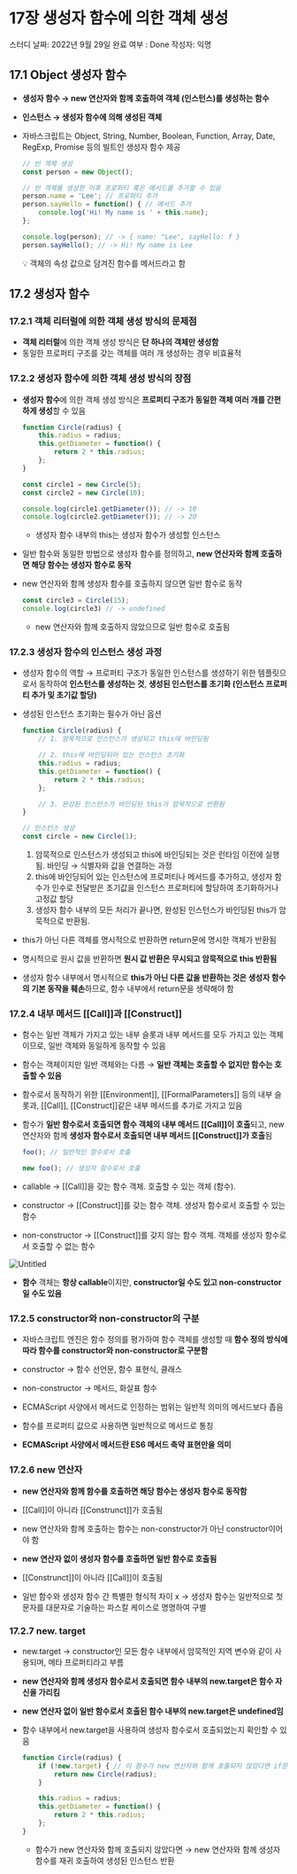 # 17장 생성자 함수에 의한 객체 생성

스터디 날짜: 2022년 9월 29일
완료 여부 : Done
작성자: 익명

## 17.1 Object 생성자 함수

- **생성자 함수 → new 연산자와 함께 호출하여 객체 (인스턴스)를 생성하는 함수**
- **인스턴스 → 생성자 함수에 의해 생성된 객체**
- 자바스크립트는 Object, String, Number, Boolean, Function, Array, Date, RegExp, Promise 등의 빌트인 생성자 함수 제공
    
    ```jsx
    // 빈 객체 생성
    const person = new Object();
    
    // 빈 객체를 생성한 이후 프로퍼티 혹은 메서드를 추가할 수 있음
    person.name = 'Lee'; // 프로퍼티 추가
    person.sayHello = function() { // 메서드 추가 
    	console.log('Hi! My name is ' + this.name);
    };
    
    console.log(person); // -> { name: "Lee", sayHello: f }
    person.sayHello(); // -> Hi! My name is Lee
    ```
    
    <aside>
    💡 객체의 속성 값으로 담겨진 함수를 메서드라고 함
    
    </aside>
    

## 17.2 생성자 함수

### 17.2.1 객체 리터럴에 의한 객체 생성 방식의 문제점

- **객체 리터럴**에 의한 객체 생성 방식은 **단 하나의 객체만 생성함**
- 동일한 프로퍼티 구조를 갖는 객체를 여러 개 생성하는 경우 비효율적

### 17.2.2 생성자 함수에 의한 객체 생성 방식의 장점

- **생성자 함수**에 의한 객체 생성 방식은 **프로퍼티 구조가 동일한 객체 여러 개를 간편하게 생성**할 수 있음
    
    ```jsx
    function Circle(radius) {
    	this.radius = radius;
    	this.getDiameter = function() {
    		return 2 * this.radius;
    	};
    }
    
    const circle1 = new Circle(5);
    const circle2 = new Circle(10); 
    
    console.log(circle1.getDiameter()); // -> 10
    console.log(circle2.getDiameter()); // -> 20
    ```
    
    - 생성자 함수 내부의 this는 생성자 함수가 생성할 인스턴스
    
- 일반 함수와 동일한 방법으로 생성자 함수를 정의하고, **new 연산자와 함께 호출하면 해당 함수는 생성자 함수로 동작**
- new 연산자와 함께 생성자 함수를 호출하지 않으면 일반 함수로 동작
    
    ```jsx
    const circle3 = Circle(15);
    console.log(circle3) // -> undefined
    ```
    
    - new 연산자와 함께 호출하지 않았으므로 일반 함수로 호출됨

### 17.2.3 생성자 함수의 인스턴스 생성 과정

- 생성자 함수의 역할 → 프로퍼티 구조가 동일한 인스턴스를 생성하기 위한 템플릿으로서 동작하여 **인스턴스를 생성하는 것**, **생성된 인스턴스를 초기화 (인스턴스 프로퍼티 추가 및 초기값 할당)**
- 생성된 인스턴스 초기화는 필수가 아닌 옵션
    
    ```jsx
    function Circle(radius) {
    	// 1. 암묵적으로 인스턴스가 생성되고 this에 바인딩됨 
    
    	// 2. this에 바인딩되어 있는 인스턴스 초기화 
    	this.radius = radius;
    	this.getDiameter = function() {
    		return 2 * this.radius;
    	};
    
    	// 3. 완성된 인스턴스가 바인딩된 this가 암묵적으로 반환됨 
    }
    
    // 인스턴스 생성
    const circle = new Circle(1); 
    ```
    
    1. 암묵적으로 인스턴스가 생성되고 this에 바인딩되는 것은 런타임 이전에 실행됨.
    바인딩 → 식별자와 값을 연결하는 과정
    2. this에 바인딩되어 있는 인스턴스에 프로퍼티나 메서드를 추가하고, 생성자 함수가 인수로 전달받은 초기값을 인스턴스 프로퍼티에 할당하여 초기화하거나 고정값 할당 
    3. 생성자 함수 내부의 모든 처리가 끝나면, 완성된 인스턴스가 바인딩된 this가 암묵적으로 반환됨. 
    
- this가 아닌 다른 객체를 명시적으로 반환하면 return문에 명시한 객체가 반환됨
- 명시적으로 원시 값을 반환하면 **원시 값 반환은 무시되고 암묵적으로 this 반환됨**
- 생성자 함수 내부에서 명시적으로 **this가 아닌 다른 값을 반환하는 것은 생성자 함수의 기본 동작을 훼손**하므로, 함수 내부에서 return문을 생략해야 함

### 17.2.4 내부 메서드 [[Call]]과 [[Construct]]

- 함수는 일반 객체가 가지고 있는 내부 슬롯과 내부 메서드를 모두 가지고 있는 객체이므로, 일반 객체와 동일하게 동작할 수 있음
- 함수는 객체이지만 일반 객체와는 다름 → **일반 객체는 호출할 수 없지만 함수는 호출할 수 있음**
- 함수로서 동작하기 위한 [[Environment]], [[FormalParameters]] 등의 내부 슬롯과, [[Call]], [[Construct]]같은 내부 메서드를 추가로 가지고 있음

- 함수가 **일반 함수로서 호출되면 함수 객체의 내부 메서드 [[Call]]이 호출**되고, new 연산자와 함께 **생성자 함수로서 호출되면 내부 메서드 [[Construct]]가 호출**됨
    
    ```jsx
    foo(); // 일반적인 함수로서 호출
    
    new foo(); // 생성자 함수로서 호출 
    ```
    
- callable → [[Call]]을 갖는 함수 객체. 호출할 수 있는 객체 (함수).
- constructor → [[Construct]]를 갖는 함수 객체. 생성자 함수로서 호출할 수 있는 함수
- non-constructor → [[Construct]]를 갖지 않는 함수 객체. 객체를 생성자 함수로서 호출할 수 없는 함수

![Untitled](17%E1%84%8C%E1%85%A1%E1%86%BC%20%E1%84%89%E1%85%A2%E1%86%BC%E1%84%89%E1%85%A5%E1%86%BC%E1%84%8C%E1%85%A1%20%E1%84%92%E1%85%A1%E1%86%B7%E1%84%89%E1%85%AE%E1%84%8B%E1%85%A6%20%E1%84%8B%E1%85%B4%E1%84%92%E1%85%A1%E1%86%AB%20%E1%84%80%E1%85%A2%E1%86%A8%E1%84%8E%E1%85%A6%20%E1%84%89%E1%85%A2%E1%86%BC%E1%84%89%E1%85%A5%E1%86%BC%20a4d4c33a785a44b7b214d950600c69f5/Untitled.png)

- **함수** 객체는 **항상 callable**이지만, **constructor일 수도 있고 non-constructor일 수도 있음**

### 17.2.5 constructor와 non-constructor의 구분

- 자바스크립트 엔진은 함수 정의를 평가하여 함수 객체를 생성할 때 **함수 정의 방식에 따라 함수를 constructor와 non-constructor로 구분함**
- constructor → 함수 선언문, 함수 표현식, 클래스
- non-constructor → 메서드, 화살표 함수

- ECMAScript 사양에서 메서드로 인정하는 범위는 일반적 의미의 메서드보다 좁음
- 함수를 프로퍼티 값으로 사용하면 일반적으로 메서드로 통칭
- **ECMAScript 사양에서 메서드란 ES6 메서드 축약 표현만을 의미**

### 17.2.6 new 연산자

- **new 연산자와 함께 함수를 호출하면 해당 함수는 생성자 함수로 동작함**
- [[Call]]이 아니라 [[Construnct]]가 호출됨
- new 연산자와 함께 호출하는 함수는 non-constructor가 아닌 constructor이어야 함

- **new 연산자 없이 생성자 함수를 호출하면 일반 함수로 호출됨**
- [[Construnct]]이 아니라 [[Call]]이 호출됨

- 일반 함수와 생성자 함수 간 특별한 형식적 차이 x → 생성자 함수는 일반적으로 첫 문자를 대문자로 기술하는 파스칼 케이스로 명명하여 구별

### 17.2.7 new. target

- new.target → constructor인 모든 함수 내부에서 암묵적인 지역 변수와 같이 사용되며, 메타 프로퍼티라고 부름
- **new 연산자와 함께 생성자 함수로서 호출되면 함수 내부의 new.target은 함수 자신을 가리킴**
- **new 연산자 없이 일반 함수로서 호출된 함수 내부의 new.target은 undefined임**
- 함수 내부에서 new.target을 사용하여 생성자 함수로서 호출되었는지 확인할 수 있음
    
    ```jsx
    function Circle(radius) {
    	if (!new.target) { // 이 함수가 new 연산자와 함께 호출되지 않았다면 if문이 실행됨 
    		return new Circle(radius); 
    	}
    
    	this.radius = radius;
    	this.getDiameter = function() {
    		return 2 * this.radius;
    	};
    }
    ```
    
    - 함수가 new 연산자와 함께 호출되지 않았다면 → new 연산자와 함께 생성자 함수를 재귀 호출하여 생성된 인스턴스 반환
